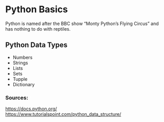 # Python Basics
Python is named after the BBC show “Monty Python’s Flying Circus” and has nothing to do with reptiles.

## Python Data Types
- Numbers
- Strings
- Lists
- Sets
- Tupple
- Dictionary

### Sources: 
https://docs.python.org/
https://www.tutorialspoint.com/python_data_structure/
